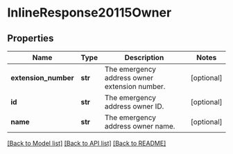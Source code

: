 # InlineResponse20115Owner

## Properties
Name | Type | Description | Notes
------------ | ------------- | ------------- | -------------
**extension_number** | **str** | The emergency address owner extension number. | [optional] 
**id** | **str** | The emergency address owner ID. | [optional] 
**name** | **str** | The emergency address owner name. | [optional] 

[[Back to Model list]](../README.md#documentation-for-models) [[Back to API list]](../README.md#documentation-for-api-endpoints) [[Back to README]](../README.md)


